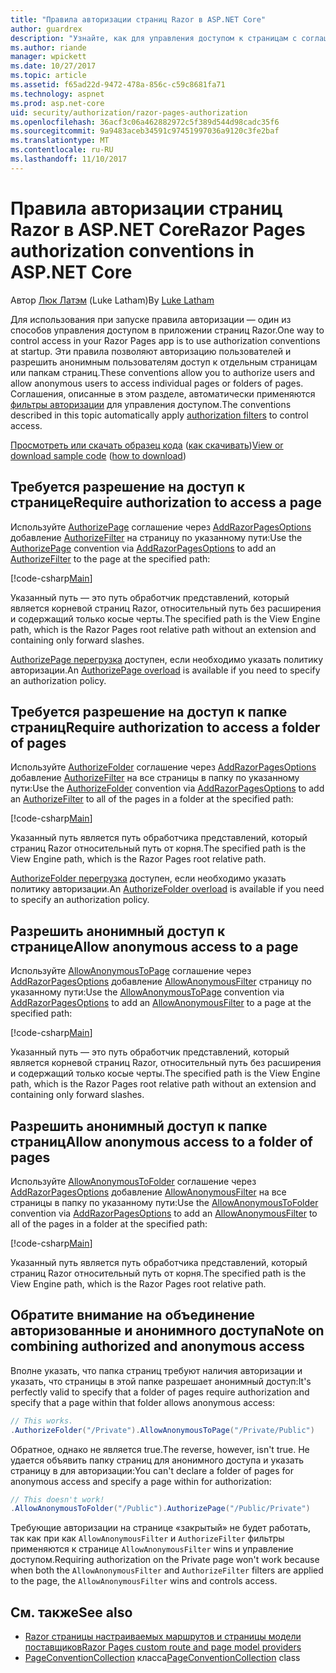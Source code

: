 ```yaml
---
title: "Правила авторизации страниц Razor в ASP.NET Core"
author: guardrex
description: "Узнайте, как для управления доступом к страницам с соглашения во время запуска, авторизацию пользователей и разрешить анонимным пользователям доступ к отдельным страницам или папкам страниц."
ms.author: riande
manager: wpickett
ms.date: 10/27/2017
ms.topic: article
ms.assetid: f65ad22d-9472-478a-856c-c59c8681fa71
ms.technology: aspnet
ms.prod: asp.net-core
uid: security/authorization/razor-pages-authorization
ms.openlocfilehash: 36acf3c06a462882972c5f389d544d98cadc35f6
ms.sourcegitcommit: 9a9483aceb34591c97451997036a9120c3fe2baf
ms.translationtype: MT
ms.contentlocale: ru-RU
ms.lasthandoff: 11/10/2017
---
```

# <a name="razor-pages-authorization-conventions-in-aspnet-core"></a><span data-ttu-id="05d2e-103">Правила авторизации страниц Razor в ASP.NET Core</span><span class="sxs-lookup"><span data-stu-id="05d2e-103">Razor Pages authorization conventions in ASP.NET Core</span></span>

<span data-ttu-id="05d2e-104">Автор [Люк Латэм](https://github.com/guardrex) (Luke Latham)</span><span class="sxs-lookup"><span data-stu-id="05d2e-104">By [Luke Latham](https://github.com/guardrex)</span></span>

<span data-ttu-id="05d2e-105">Для использования при запуске правила авторизации — один из способов управления доступом в приложении страниц Razor.</span><span class="sxs-lookup"><span data-stu-id="05d2e-105">One way to control access in your Razor Pages app is to use authorization conventions at startup.</span></span> <span data-ttu-id="05d2e-106">Эти правила позволяют авторизацию пользователей и разрешить анонимным пользователям доступ к отдельным страницам или папкам страниц.</span><span class="sxs-lookup"><span data-stu-id="05d2e-106">These conventions allow you to authorize users and allow anonymous users to access individual pages or folders of pages.</span></span> <span data-ttu-id="05d2e-107">Соглашения, описанные в этом разделе, автоматически применяются [фильтры авторизации](xref:mvc/controllers/filters#authorization-filters) для управления доступом.</span><span class="sxs-lookup"><span data-stu-id="05d2e-107">The conventions described in this topic automatically apply [authorization filters](xref:mvc/controllers/filters#authorization-filters) to control access.</span></span>

<span data-ttu-id="05d2e-108">[Просмотреть или скачать образец кода](https://github.com/aspnet/Docs/tree/master/aspnetcore/security/authorization/razor-pages-authorization/sample) ([как скачивать](xref:tutorials/index#how-to-download-a-sample))</span><span class="sxs-lookup"><span data-stu-id="05d2e-108">[View or download sample code](https://github.com/aspnet/Docs/tree/master/aspnetcore/security/authorization/razor-pages-authorization/sample) ([how to download](xref:tutorials/index#how-to-download-a-sample))</span></span>

## <a name="require-authorization-to-access-a-page"></a><span data-ttu-id="05d2e-109">Требуется разрешение на доступ к странице</span><span class="sxs-lookup"><span data-stu-id="05d2e-109">Require authorization to access a page</span></span>

<span data-ttu-id="05d2e-110">Используйте [AuthorizePage](/dotnet/api/microsoft.extensions.dependencyinjection.pageconventioncollectionextensions.authorizepage) соглашение через [AddRazorPagesOptions](/dotnet/api/microsoft.extensions.dependencyinjection.mvcrazorpagesmvcbuilderextensions.addrazorpagesoptions) добавление [AuthorizeFilter](/dotnet/api/microsoft.aspnetcore.mvc.authorization.authorizefilter) на страницу по указанному пути:</span><span class="sxs-lookup"><span data-stu-id="05d2e-110">Use the [AuthorizePage](/dotnet/api/microsoft.extensions.dependencyinjection.pageconventioncollectionextensions.authorizepage) convention via [AddRazorPagesOptions](/dotnet/api/microsoft.extensions.dependencyinjection.mvcrazorpagesmvcbuilderextensions.addrazorpagesoptions) to add an [AuthorizeFilter](/dotnet/api/microsoft.aspnetcore.mvc.authorization.authorizefilter) to the page at the specified path:</span></span>

[!code-csharp[Main](razor-pages-authorization/sample/Startup.cs?name=snippet1&highlight=2,4)]

<span data-ttu-id="05d2e-111">Указанный путь — это путь обработчик представлений, который является корневой страниц Razor, относительный путь без расширения и содержащий только косые черты.</span><span class="sxs-lookup"><span data-stu-id="05d2e-111">The specified path is the View Engine path, which is the Razor Pages root relative path without an extension and containing only forward slashes.</span></span>

<span data-ttu-id="05d2e-112">[AuthorizePage перегрузка](/dotnet/api/microsoft.extensions.dependencyinjection.pageconventioncollectionextensions.authorizepage#Microsoft_Extensions_DependencyInjection_PageConventionCollectionExtensions_AuthorizePage_Microsoft_AspNetCore_Mvc_ApplicationModels_PageConventionCollection_System_String_System_String_) доступен, если необходимо указать политику авторизации.</span><span class="sxs-lookup"><span data-stu-id="05d2e-112">An [AuthorizePage overload](/dotnet/api/microsoft.extensions.dependencyinjection.pageconventioncollectionextensions.authorizepage#Microsoft_Extensions_DependencyInjection_PageConventionCollectionExtensions_AuthorizePage_Microsoft_AspNetCore_Mvc_ApplicationModels_PageConventionCollection_System_String_System_String_) is available if you need to specify an authorization policy.</span></span>

## <a name="require-authorization-to-access-a-folder-of-pages"></a><span data-ttu-id="05d2e-113">Требуется разрешение на доступ к папке страниц</span><span class="sxs-lookup"><span data-stu-id="05d2e-113">Require authorization to access a folder of pages</span></span>

<span data-ttu-id="05d2e-114">Используйте [AuthorizeFolder](/dotnet/api/microsoft.extensions.dependencyinjection.pageconventioncollectionextensions.authorizefolder) соглашение через [AddRazorPagesOptions](/dotnet/api/microsoft.extensions.dependencyinjection.mvcrazorpagesmvcbuilderextensions.addrazorpagesoptions) добавление [AuthorizeFilter](/dotnet/api/microsoft.aspnetcore.mvc.authorization.authorizefilter) на все страницы в папку по указанному пути:</span><span class="sxs-lookup"><span data-stu-id="05d2e-114">Use the [AuthorizeFolder](/dotnet/api/microsoft.extensions.dependencyinjection.pageconventioncollectionextensions.authorizefolder) convention via [AddRazorPagesOptions](/dotnet/api/microsoft.extensions.dependencyinjection.mvcrazorpagesmvcbuilderextensions.addrazorpagesoptions) to add an [AuthorizeFilter](/dotnet/api/microsoft.aspnetcore.mvc.authorization.authorizefilter) to all of the pages in a folder at the specified path:</span></span>

[!code-csharp[Main](razor-pages-authorization/sample/Startup.cs?name=snippet1&highlight=2,5)]

<span data-ttu-id="05d2e-115">Указанный путь является путь обработчика представлений, который страниц Razor относительный путь от корня.</span><span class="sxs-lookup"><span data-stu-id="05d2e-115">The specified path is the View Engine path, which is the Razor Pages root relative path.</span></span>

<span data-ttu-id="05d2e-116">[AuthorizeFolder перегрузка](/dotnet/api/microsoft.extensions.dependencyinjection.pageconventioncollectionextensions.authorizefolder#Microsoft_Extensions_DependencyInjection_PageConventionCollectionExtensions_AuthorizeFolder_Microsoft_AspNetCore_Mvc_ApplicationModels_PageConventionCollection_System_String_System_String_) доступен, если необходимо указать политику авторизации.</span><span class="sxs-lookup"><span data-stu-id="05d2e-116">An [AuthorizeFolder overload](/dotnet/api/microsoft.extensions.dependencyinjection.pageconventioncollectionextensions.authorizefolder#Microsoft_Extensions_DependencyInjection_PageConventionCollectionExtensions_AuthorizeFolder_Microsoft_AspNetCore_Mvc_ApplicationModels_PageConventionCollection_System_String_System_String_) is available if you need to specify an authorization policy.</span></span>

## <a name="allow-anonymous-access-to-a-page"></a><span data-ttu-id="05d2e-117">Разрешить анонимный доступ к странице</span><span class="sxs-lookup"><span data-stu-id="05d2e-117">Allow anonymous access to a page</span></span>

<span data-ttu-id="05d2e-118">Используйте [AllowAnonymousToPage](/dotnet/api/microsoft.extensions.dependencyinjection.pageconventioncollectionextensions.allowanonymoustopage) соглашение через [AddRazorPagesOptions](/dotnet/api/microsoft.extensions.dependencyinjection.mvcrazorpagesmvcbuilderextensions.addrazorpagesoptions) добавление [AllowAnonymousFilter](/dotnet/api/microsoft.aspnetcore.mvc.authorization.allowanonymousfilter) страницу по указанному пути:</span><span class="sxs-lookup"><span data-stu-id="05d2e-118">Use the [AllowAnonymousToPage](/dotnet/api/microsoft.extensions.dependencyinjection.pageconventioncollectionextensions.allowanonymoustopage) convention via [AddRazorPagesOptions](/dotnet/api/microsoft.extensions.dependencyinjection.mvcrazorpagesmvcbuilderextensions.addrazorpagesoptions) to add an [AllowAnonymousFilter](/dotnet/api/microsoft.aspnetcore.mvc.authorization.allowanonymousfilter) to a page at the specified path:</span></span>

[!code-csharp[Main](razor-pages-authorization/sample/Startup.cs?name=snippet1&highlight=2,6)]

<span data-ttu-id="05d2e-119">Указанный путь — это путь обработчик представлений, который является корневой страниц Razor, относительный путь без расширения и содержащий только косые черты.</span><span class="sxs-lookup"><span data-stu-id="05d2e-119">The specified path is the View Engine path, which is the Razor Pages root relative path without an extension and containing only forward slashes.</span></span>

## <a name="allow-anonymous-access-to-a-folder-of-pages"></a><span data-ttu-id="05d2e-120">Разрешить анонимный доступ к папке страниц</span><span class="sxs-lookup"><span data-stu-id="05d2e-120">Allow anonymous access to a folder of pages</span></span>

<span data-ttu-id="05d2e-121">Используйте [AllowAnonymousToFolder](/dotnet/api/microsoft.extensions.dependencyinjection.pageconventioncollectionextensions.allowanonymoustofolder) соглашение через [AddRazorPagesOptions](/dotnet/api/microsoft.extensions.dependencyinjection.mvcrazorpagesmvcbuilderextensions.addrazorpagesoptions) добавление [AllowAnonymousFilter](/dotnet/api/microsoft.aspnetcore.mvc.authorization.allowanonymousfilter) на все страницы в папку по указанному пути:</span><span class="sxs-lookup"><span data-stu-id="05d2e-121">Use the [AllowAnonymousToFolder](/dotnet/api/microsoft.extensions.dependencyinjection.pageconventioncollectionextensions.allowanonymoustofolder) convention via [AddRazorPagesOptions](/dotnet/api/microsoft.extensions.dependencyinjection.mvcrazorpagesmvcbuilderextensions.addrazorpagesoptions) to add an [AllowAnonymousFilter](/dotnet/api/microsoft.aspnetcore.mvc.authorization.allowanonymousfilter) to all of the pages in a folder at the specified path:</span></span>

[!code-csharp[Main](razor-pages-authorization/sample/Startup.cs?name=snippet1&highlight=2,7)]

<span data-ttu-id="05d2e-122">Указанный путь является путь обработчика представлений, который страниц Razor относительный путь от корня.</span><span class="sxs-lookup"><span data-stu-id="05d2e-122">The specified path is the View Engine path, which is the Razor Pages root relative path.</span></span>

## <a name="note-on-combining-authorized-and-anonymous-access"></a><span data-ttu-id="05d2e-123">Обратите внимание на объединение авторизованные и анонимного доступа</span><span class="sxs-lookup"><span data-stu-id="05d2e-123">Note on combining authorized and anonymous access</span></span>

<span data-ttu-id="05d2e-124">Вполне указать, что папка страниц требуют наличия авторизации и указать, что страницы в этой папке разрешает анонимный доступ:</span><span class="sxs-lookup"><span data-stu-id="05d2e-124">It's perfectly valid to specify that a folder of pages require authorization and specify that a page within that folder allows anonymous access:</span></span>

```csharp
// This works.
.AuthorizeFolder("/Private").AllowAnonymousToPage("/Private/Public")
```

<span data-ttu-id="05d2e-125">Обратное, однако не является true.</span><span class="sxs-lookup"><span data-stu-id="05d2e-125">The reverse, however, isn't true.</span></span> <span data-ttu-id="05d2e-126">Не удается объявить папку страниц для анонимного доступа и указать страницу в для авторизации:</span><span class="sxs-lookup"><span data-stu-id="05d2e-126">You can't declare a folder of pages for anonymous access and specify a page within for authorization:</span></span>

```csharp
// This doesn't work!
.AllowAnonymousToFolder("/Public").AuthorizePage("/Public/Private") 
```

<span data-ttu-id="05d2e-127">Требующие авторизации на странице «закрытый» не будет работать, так как при как `AllowAnonymousFilter` и `AuthorizeFilter` фильтры применяются к странице `AllowAnonymousFilter` wins и управление доступом.</span><span class="sxs-lookup"><span data-stu-id="05d2e-127">Requiring authorization on the Private page won't work because when both the `AllowAnonymousFilter` and `AuthorizeFilter` filters are applied to the page, the `AllowAnonymousFilter` wins and controls access.</span></span>

## <a name="see-also"></a><span data-ttu-id="05d2e-128">См. также</span><span class="sxs-lookup"><span data-stu-id="05d2e-128">See also</span></span>

* [<span data-ttu-id="05d2e-129">Razor страницы настраиваемых маршрутов и страницы модели поставщиков</span><span class="sxs-lookup"><span data-stu-id="05d2e-129">Razor Pages custom route and page model providers</span></span>](xref:mvc/razor-pages/razor-pages-convention-features)
* <span data-ttu-id="05d2e-130">[PageConventionCollection](/dotnet/api/microsoft.aspnetcore.mvc.applicationmodels.pageconventioncollection) класса</span><span class="sxs-lookup"><span data-stu-id="05d2e-130">[PageConventionCollection](/dotnet/api/microsoft.aspnetcore.mvc.applicationmodels.pageconventioncollection) class</span></span>
